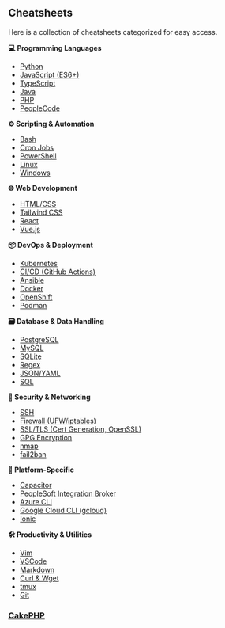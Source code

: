 ## Cheatsheets

Here is a collection of cheatsheets categorized for easy access.

**💻 Programming Languages**

*   [Python](python.md)
*   [JavaScript (ES6+)](javascript.md)
*   [TypeScript](typescript.md)
*   [Java](java.md)
*   [PHP](php.md)
*   [PeopleCode](peoplecode.md)

**⚙️ Scripting & Automation**

*   [Bash](bash.md)
*   [Cron Jobs](cronjobs.md)
*   [PowerShell](powershell.md)
*   [Linux](linux.md)
*   [Windows](windows.md)

**🌐 Web Development**

*   [HTML/CSS](html_css.md)
*   [Tailwind CSS](tailwind_css.md)
*   [React](react.md)
*   [Vue.js](vuejs.md)

**📦 DevOps & Deployment**

*   [Kubernetes](kubernetes.md)
*   [CI/CD (GitHub Actions)](cicd_github_actions.md)
*   [Ansible](ansible.md)
*   [Docker](docker.md)
*   [OpenShift](openshift.md)
*   [Podman](podman.md)

**🗃️ Database & Data Handling**

*   [PostgreSQL](postgresql.md)
*   [MySQL](mysql.md)
*   [SQLite](sqlite.md)
*   [Regex](regex.md)
*   [JSON/YAML](json_yaml.md)
*   [SQL](sql.md)

**🔐 Security & Networking**

*   [SSH](ssh.md)
*   [Firewall (UFW/iptables)](firewall_ufw_iptables.md)
*   [SSL/TLS (Cert Generation, OpenSSL)](ssltls_openssl.md)
*   [GPG Encryption](gpg_encryption.md)
*   [nmap](nmap.md)
*   [fail2ban](fail2ban.md)

**👷 Platform-Specific**

*   [Capacitor](capacitor.md)
*   [PeopleSoft Integration Broker](peoplesoft_ib.md)
*   [Azure CLI](azure_cli.md)
*   [Google Cloud CLI (gcloud)](gcloud_cli.md)
*   [Ionic](ionic.md)

**🛠️ Productivity & Utilities**

*   [Vim](vim.md)
*   [VSCode](vscode.md)
*   [Markdown](markdown.md)
*   [Curl & Wget](curl_wget.md)
*   [tmux](tmux.md)
*   [Git](git.md)

### [CakePHP](cakephp.md)
<!-- Existing CakePHP link, kept it separate as it wasn't in the new categorization -->
